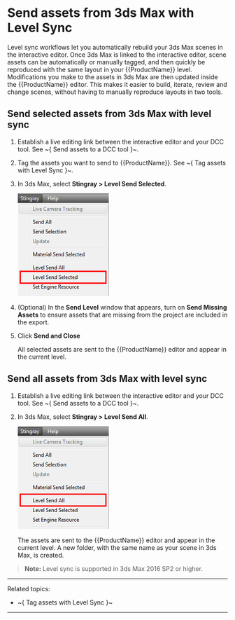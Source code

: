 # Send assets from 3ds Max with Level Sync

Level sync workflows let you automatically rebuild your 3ds Max scenes in the interactive editor. Once 3ds Max is linked to the interactive editor, scene assets can be automatically or manually tagged, and then quickly be reproduced with the same layout in your {{ProductName}} level. Modifications you make to the assets in 3ds Max are then updated inside the {{ProductName}} editor. This makes it easier to build, iterate, review and change scenes, without having to manually reproduce layouts in two tools.

## Send selected assets from 3ds Max with level sync

1.	Establish a live editing link between the interactive editor and your DCC tool. See ~{ Send assets to a DCC tool }~.

2.	Tag the assets you want to send to {{ProductName}}. See ~{ Tag assets with Level Sync }~.

3.	In 3ds Max, select **Stingray > Level Send Selected**.

	![Level Send Selected](../../images/level_sync_send_selected.png)

4.	(Optional) In the **Send Level** window that appears, turn on **Send Missing Assets** to ensure assets that are missing from the project are included in the export.

5.	Click **Send and Close**

	All selected assets are sent to the {{ProductName}} editor and appear in the current level.

## Send all assets from 3ds Max with level sync

1.	Establish a live editing link between the interactive editor and your DCC tool. See ~{ Send assets to a DCC tool }~.

2.	In 3ds Max, select **Stingray > Level Send All**.

	![Level Send All](../../images/level_sync_send_all.png)

	The assets are sent to the {{ProductName}} editor and appear in the current level. A new folder, with the same name as your scene in 3ds Max, is created.

>	**Note:** Level sync is supported in 3ds Max 2016 SP2 or higher.

---
Related topics:
- ~{ Tag assets with Level Sync }~
---
